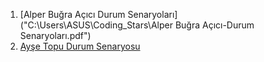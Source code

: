 1. [Alper Buğra Açıcı Durum Senaryoları]("C:\Users\ASUS\Coding_Stars\Alper Buğra Açıcı-Durum Senaryoları.pdf")
2. [Ayşe Topu Durum Senaryosu](AliAtabakDurumSenaryosu.pdf)